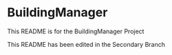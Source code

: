 # BuildingManager
This README is for the BuildingManager Project

This README has been edited in the Secondary Branch
